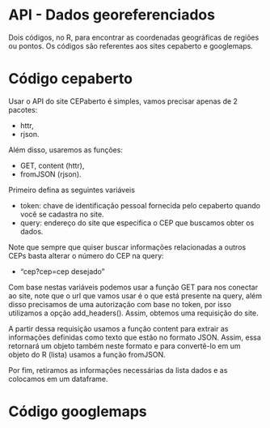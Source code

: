 # API - Dados georeferenciados
Dois códigos, no R, para encontrar as coordenadas geográficas de regiões ou pontos. Os códigos são referentes aos sites cepaberto e googlemaps.  

# Código cepaberto

Usar o API do site CEPaberto é simples, vamos precisar apenas de 2 pacotes:
  - httr,
  - rjson. 

Além disso, usaremos as funções:
  - GET, content (httr), 
  - fromJSON (rjson). 
  
Primeiro defina as seguintes variáveis
 - token: chave de identificação pessoal fornecida pelo cepaberto quando você se cadastra no site.
 - query: endereço do site que especifica o CEP que buscamos obter os dados. 
 
Note que sempre que quiser buscar informações relacionadas a outros CEPs basta alterar o número do CEP na query:
- “cep?cep=cep desejado”

Com base nestas variáveis podemos usar a função GET para nos conectar ao site, note que o url que vamos usar é o que está presente na query, além disso precisamos de uma autorização com base no token, por isso utilizamos a opção add_headers(). Assim, obtemos uma requisição do site.

A partir dessa requisição usamos a função content para extrair as informações definidas como texto que estão no formato JSON. Assim, essa retornará um objeto também neste formato e para convertê-lo em um objeto do R (lista) usamos a função fromJSON.

Por fim, retiramos as informações necessárias da lista dados e as colocamos em um dataframe.

# Código googlemaps

